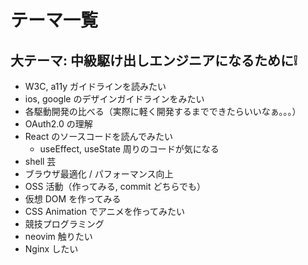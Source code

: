 # テーマ一覧

## 大テーマ: 中級駆け出しエンジニアになるために❕

- W3C, a11y ガイドラインを読みたい
- ios, google のデザインガイドラインをみたい
- 各駆動開発の比べる（実際に軽く開発するまでできたらいいなぁ。。。）
- OAuth2.0 の理解
- React のソースコードを読んでみたい
  - useEffect, useState 周りのコードが気になる
- shell 芸
- ブラウザ最適化 / パフォーマンス向上
- OSS 活動（作ってみる, commit どちらでも）
- 仮想 DOM を作ってみる
- CSS Animation でアニメを作ってみたい
- 競技プログラミング
- neovim 触りたい
- Nginx したい
